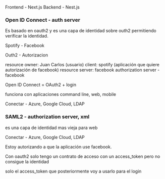 Frontend - Next.js
Backend - Nest.js

### Open ID Connect - auth server

Es basado en oauth2 y es una capa de identidad sobre outh2 permitiendo verificar la identidad.

Spotify - Facebook

Outh2 - Autorizacion

resource owner: Juan Carlos (usuario)
client: spotify (aplicación que quiere autorización de facebook)
resource server: facebook
authorization server - facebook

Open ID Connect = OAuth2 + login

funciona con aplicaciones command line, web, mobile

Conectar - Azure, Google Cloud, LDAP

### SAML2 - authorization server, xml

es una capa de identidad mas vieja para web

Conectar - Azure, Google Cloud, LDAP

Estoy autorizando a que la aplicación use facebook.

Con oauth2 solo tengo un contrato de acceso con un access_token pero no consigue la identidad

solo el access_token que posteriormente voy a usarlo para el login
